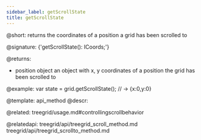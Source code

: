 ```yaml
---
sidebar_label: getScrollState
title: getScrollState
---          
```


@short: returns the coordinates of a position a grid has been scrolled to

@signature: {'getScrollState(): ICoords;'}

@returns:
-  position		object		an object with x, y coordinates of a position the grid has been scrolled to

@example:
var state = grid.getScrollState(); // -> {x:0,y:0}

@template: api_method
@descr:

@related: treegrid/usage.md#controllingscrollbehavior

@relatedapi: treegrid/api/treegrid_scroll_method.md
treegrid/api/treegrid_scrollto_method.md


